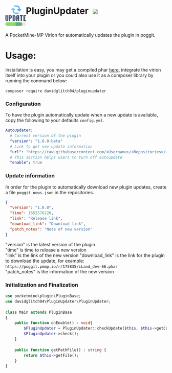<h1>PluginUpdater<img src="icon.png" height="64" width="64" align="left"></img>&nbsp;
<img src="https://poggit.pmmp.io/ci.shield/DavidGlitch04/PluginUpdater/~"></img></h1>
<br />

A PocketMine-MP Virion for automatically updates the plugin in poggit.

# Usage:

Installation is easy, you may get a compiled phar [here](https://poggit.pmmp.io/ci/DavidGlitch04/PluginUpdater/~), integrate the virion itself into your plugin or you could also use it as a composer library by running the command below:

`composer require davidglitch04/pluginupdater`

### Configuration
To have the plugin automatically update when a new update is available, copy the following to your defaults `config.yml`.

```yaml
AutoUpdater:
  # Current version of the plugin
  "version": "1.0.0-beta"
  # Link to get new update information
  "url": "https://raw.githubusercontent.com/<Username>/<Repositories>/<Branches>/poggit_news.json"
  # This section helps users to turn off autoupdate
  "enable": true
```
### Update information
In order for the plugin to automatically download new plugin updates, create a file `poggit_news.json` in the repositories.

```json
{
  "version": "1.0.0",
  "time": 1652576220,
  "link": "Release link",
  "download_link": "Download link",
  "patch_notes": "Note of new version"
}
```
"version" is the latest version of the plugin </br>
"time" is time to release a new version</br>
"link" is the link of the new version
"download_link" is the link for the plugin to download the update, for example: `https://poggit.pmmp.io/r/175835/iLand_dev-66.phar` </br>
"patch_notes" is the information of the new version

### Initialization and Finalization

```php
use pocketmine\plugin\PluginBase;
use davidglitch04\PluginUpdater\PluginUpdater;

class Main extends PluginBase
{
    public function onEnable() : void{
        $PluginUpdater = PluginUpdater::checkUpdate($this, $this->getConfig()->get("AutoUpdater"));
        $PluginUpdater->check();
    }
    
    public function getPathFile() : string {
		return $this->getFile();
	}
}
```